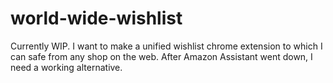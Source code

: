 # world-wide-wishlist
Currently WIP. I want to make a unified wishlist chrome extension to which I can safe from any shop on the web. After Amazon Assistant went down, I need a working alternative.
